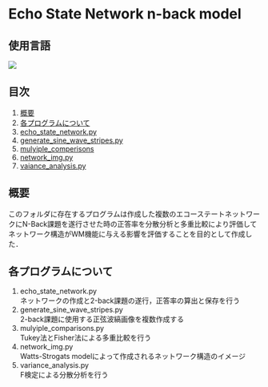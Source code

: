 # Echo State Network n-back model

## 使用言語
<img src="https://img.shields.io/badge/Python-3.12.1-3776AB.svg?logo=python&style=flat-square"> 

## 目次  
1. [概要](#概要)
2. [各プログラムについて](#各プログラムについて)
3. [echo_state_network.py](echo_state_network.py)
4. [generate_sine_wave_stripes.py](generate_sine_wave_stripes.py)
5. [mulyiple_comperisons](mulyiple_comparisons.py)
6. [network_img.py](network_img.py)
7. [vaiance_analysis.py](variance_analysis.py)

## 概要
このフォルダに存在するプログラムは作成した複数のエコーステートネットワークにN-Back課題を遂行させた時の正答率を分散分析と多重比較により評価してネットワーク構造がWM機能に与える影響を評価することを目的として作成した．

## 各プログラムについて
1. echo_state_network.py  
ネットワークの作成と2-back課題の遂行，正答率の算出と保存を行う
2. generate_sine_wave_stripes.py  
2-back課題に使用する正弦波縞画像を複数作成する
3. mulyiple_comparisons.py  
Tukey法とFisher法による多重比較を行う
4. network_img.py  
Watts-Strogats modelによって作成されるネットワーク構造のイメージ
5. variance_analysis.py  
F検定による分散分析を行う
